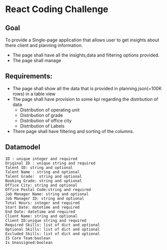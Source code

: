 # React Coding Challenge

## Goal
To provide a Single-page application that allows user to get insights about there client and planning information.
  * The page shall have all the insights,data and filtering options provided.
  * The page shall manage 

## Requirements:
  * The page shall show all the data that is provided in planning.json(=100K rows) in a table view
  * The page shall have provision to some kpi regarding the distrbution of data
    * Distribution of operating unit
    * Distribution of grade
    * Distribution of office city
    * Distribution of Labels
  * There page shall have filtering and sorting of the columns.

## Datamodel
```
ID : unique integer and required
Original ID : unique string and required
Talent ID: string and optional
Talent Name : string and optional
Talent Grade:  string and optional
Booking Grade: string and optional
Office City: string and optional
Office Postal Code:string and required
Job Manager Name: string and optional
Job Manager ID: string and optional
Total Hours: integer and required
Start Date: datetime and required
End Date: datetime and required
Client Name: string and optional
Client ID:unique string and required
Required Skills: list of dict and optional
Optional Skills: list of dict and optional
Excluded Skills: list of dict and optional
IS Core Team:boolean
Is Unassigned:boolean
```
